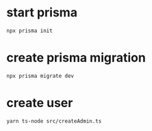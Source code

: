 # start prisma
```
npx prisma init
```

# create prisma migration
```
npx prisma migrate dev
```

# create user
```
yarn ts-node src/createAdmin.ts
```